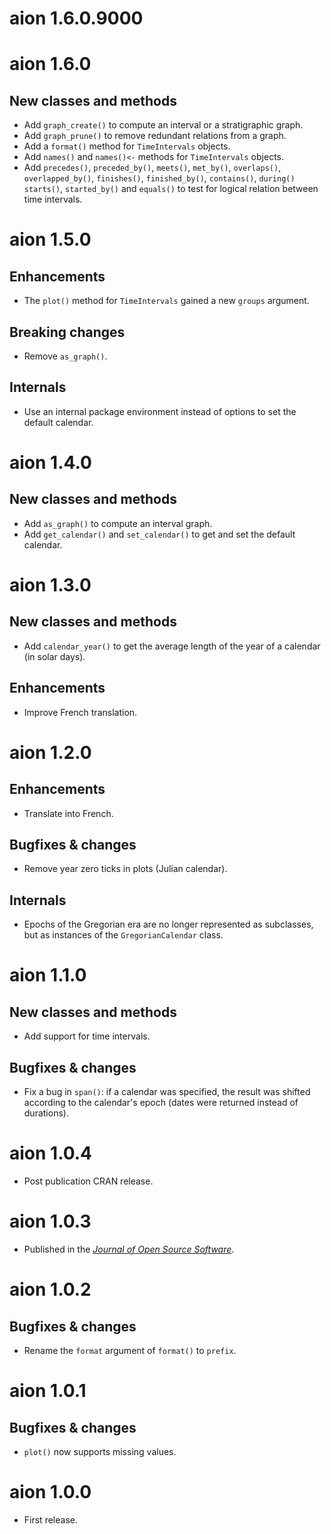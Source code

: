 # aion 1.6.0.9000

# aion 1.6.0
## New classes and methods
* Add `graph_create()` to compute an interval or a stratigraphic graph.
* Add `graph_prune()` to remove redundant relations from a graph.
* Add a `format()` method for `TimeIntervals` objects.
* Add `names()` and `names()<-` methods for `TimeIntervals` objects.
* Add `precedes()`, `preceded_by()`, `meets()`, `met_by()`, `overlaps()`, `overlapped_by()`, `finishes()`, `finished_by()`, `contains()`, `during()` `starts()`, `started_by()` and `equals()` to test for logical relation between time intervals.

# aion 1.5.0
## Enhancements
* The `plot()` method for `TimeIntervals` gained a new `groups` argument.

## Breaking changes
* Remove `as_graph()`.

## Internals
* Use an internal package environment instead of options to set the default calendar.

# aion 1.4.0
## New classes and methods
* Add `as_graph()` to compute an interval graph.
* Add `get_calendar()` and `set_calendar()` to get and set the default calendar.

# aion 1.3.0
## New classes and methods
* Add `calendar_year()` to get the average length of the year of a calendar (in solar days).

## Enhancements
* Improve French translation.

# aion 1.2.0
## Enhancements
* Translate into French.

## Bugfixes & changes
* Remove year zero ticks in plots (Julian calendar).

## Internals
* Epochs of the Gregorian era are no longer represented as subclasses, but as instances of the `GregorianCalendar` class.

# aion 1.1.0
## New classes and methods
* Add support for time intervals.

## Bugfixes & changes
* Fix a bug in `span()`: if a calendar was specified, the result was shifted according to the calendar's epoch (dates were returned instead of durations).

# aion 1.0.4
* Post publication CRAN release.

# aion 1.0.3
* Published in the [*Journal of Open Source Software*](https://doi.org/10.21105/joss.06210).

# aion 1.0.2
## Bugfixes & changes
* Rename the `format` argument of `format()` to `prefix`.

# aion 1.0.1
## Bugfixes & changes
* `plot()` now supports missing values.

# aion 1.0.0

* First release.
